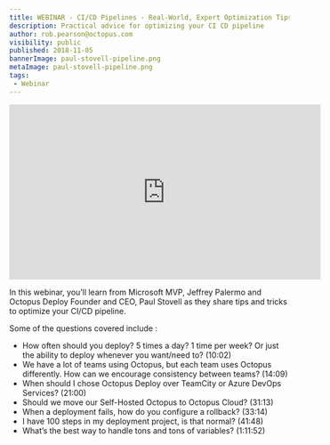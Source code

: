 ```yaml
---
title: WEBINAR - CI/CD Pipelines - Real-World, Expert Optimization Tips & Tricks
description: Practical advice for optimizing your CI CD pipeline
author: rob.pearson@octopus.com
visibility: public
published: 2018-11-05
bannerImage: paul-stovell-pipeline.png
metaImage: paul-stovell-pipeline.png
tags:
 - Webinar
---
```


<iframe width="560" height="315"  src="https://www.youtube.com/embed/Zfp_KZs6u_Q" frameborder="0" allowfullscreen></iframe>

In this webinar, you’ll learn from Microsoft MVP, Jeffrey Palermo and Octopus Deploy Founder and CEO, Paul Stovell as they share tips and tricks to optimize your CI/CD pipeline.

Some of the questions covered include :
*  How often should you deploy? 5 times a day? 1 time per week? Or just the ability to deploy whenever you want/need to? (10:02)
* We have a lot of teams using Octopus, but each team uses Octopus differently. How can we encourage consistency between teams? (14:09)
* When should I chose Octopus Deploy over TeamCity or Azure DevOps Services? (21:00)
* Should we move our Self-Hosted Octopus to Octopus Cloud? (31:13)
* When a deployment fails, how do you configure a rollback? (33:14)
* I have 100 steps in my deployment project, is that normal? (41:48)
* What’s the best way to handle tons and tons of variables? (1:11:52)
